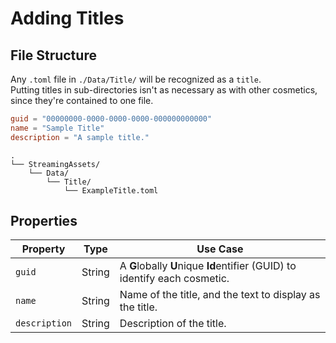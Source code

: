 # Adding Titles

## File Structure

Any `.toml` file in `./Data/Title/` will be recognized as a `title`.  
Putting titles in sub-directories isn't as necessary as with other cosmetics, since they're contained to one file.

```toml
guid = "00000000-0000-0000-0000-000000000000"
name = "Sample Title"
description = "A sample title."
```

```file tree
.
└── StreamingAssets/
    └── Data/
        └── Title/
            └── ExampleTitle.toml
```

## Properties

| Property      | Type   | Use Case                                                                   |
|---------------|--------|----------------------------------------------------------------------------|
| `guid`        | String | A **G**lobally **U**nique **Id**entifier (GUID) to identify each cosmetic. |
| `name`        | String | Name of the title, and the text to display as the title.                   |
| `description` | String | Description of the title.                                                  |

